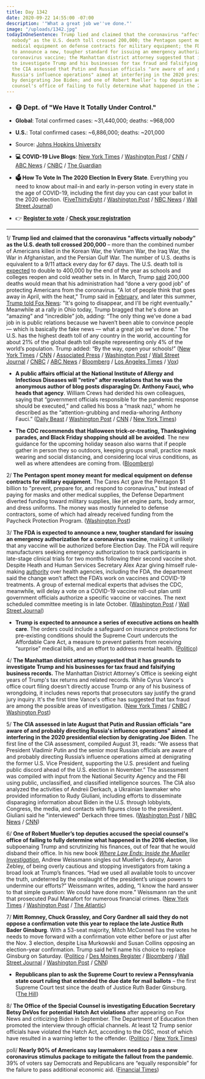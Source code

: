```yaml
---
title: Day 1342
date: 2020-09-22 14:55:00 -07:00
description: '"What a great job we''ve done."'
image: "/uploads/1342.jpg"
todayInOneSentence: Trump lied and claimed that the coronavirus "affects virtually
  nobody" as the U.S. death toll crossed 200,000; the Pentagon spent money meant for
  medical equipment on defense contracts for military equipment; the FDA is expected
  to announce a new, tougher standard for issuing an emergency authorization for a
  coronavirus vaccine; the Manhattan district attorney suggested that it has grounds
  to investigate Trump and his businesses for tax fraud and falsifying business records;
  the CIA assessed that Putin and Russian officials "are aware of and probably directing
  Russia's influence operations" aimed at interfering in the 2020 presidential election
  by denigrating Joe Biden; and one of Robert Mueller’s top deputies accused the special
  counsel's office of failing to fully determine what happened in the 2016 election.
---
```


* ### 😷 Dept. of "We Have It Totally Under Control."

* **Global**: Total confirmed cases: \~31,440,000; deaths: \~968,000

* **U.S.**: Total confirmed cases: \~6,886,000; deaths: \~201,000

* Source: [Johns Hopkins University](https://coronavirus.jhu.edu/map.html)

* **💻 COVID-19 Live Blogs**: [New York Times](https://www.nytimes.com/2020/09/22/world/covid-coronavirus.html) / [Washington Post](https://www.washingtonpost.com/nation/2020/09/22/coronavirus-covid-live-updates-us/) / [CNN](https://www.cnn.com/world/live-news/coronavirus-pandemic-09-22-20-intl/index.html) / [ABC News](https://abcnews.go.com/Health/live-updates/coronavirus/?id=73162315) / [CNBC](https://www.cnbc.com/2020/09/22/coronavirus-live-updates.html) / [The Guardian](https://www.theguardian.com/us-news/live/2020/sep/22/donald-trump-joe-biden-ruth-bader-ginsburg-coronavirus-covid-19-live-updates)

* **🗳 How To Vote In The 2020 Election In Every State**. Everything you need to know about mail-in and early in-person voting in every state in the age of COVID-19, including the first day you can cast your ballot in the 2020 election. ([FiveThirtyEight](https://projects.fivethirtyeight.com/how-to-vote-2020/) / [Washington Post](https://www.washingtonpost.com/elections/2020/how-to-vote/) / [NBC News](https://www.nbcnews.com/specials/plan-your-vote-state-by-state-guide-voting-by-mail-early-in-person-voting-election/index.html?cid=bc_npd_nn_ms_np-1_200816) / [Wall Street Journal](https://www.wsj.com/articles/how-to-vote-by-mail-in-every-state-11597840923))

* 👉 **[Register to vote](https://www.vote.org/register-to-vote/)** / **[Check your registration](https://www.vote.org/am-i-registered-to-vote/)**

---

1/ **Trump lied and claimed that the coronavirus "affects virtually nobody” as the U.S. death toll crossed 200,000** – more than the combined number of Americans killed in the Korean War, the Vietnam War, the Iraq War, the War in Afghanistan, and the Persian Gulf War. The number of U.S. deaths is equivalent to a 9/11 attack every day for 67 days. The U.S. death toll is [expected](https://www.washingtonpost.com/health/experts-warn-us-death-toll-could-hit-410000-by-years-end/2020/09/04/ffc34736-eea7-11ea-99a1-71343d03bc29_story.html?itid=lk_inline_manual_22) to double to 400,000 by the end of the year as schools and colleges reopen and cold weather sets in. In March, Trump [said](https://www.whitehouse.gov/briefings-statements/remarks-president-trump-vice-president-pence-members-coronavirus-task-force-press-briefing-14/) 200,000 deaths would mean that his administration had “done a very good job” of protecting Americans from the coronavirus. "A lot of people think that goes away in April, with the heat," Trump said in [February](https://whatthefuckjusthappenedtoday.com/2020/03/17/day-1153/#2-trump-claimed-he-%E2%80%9Calways-viewed%E2%80%9D-c), and later this summer, [Trump told Fox News](https://whatthefuckjusthappenedtoday.com/2020/07/20/day-1278/#3-trump-insisted-that-he%E2%80%99ll-%E2%80%9Cbe-righ): "It's going to disappear, and I'll be right eventually." Meanwhile at a rally in Ohio today, Trump bragged that he's done an “amazing” and “incredible” job, adding: “The only thing we’ve done a bad job in is public relations because we haven’t been able to convince people — which is basically the fake news — what a great job we’ve done.” The U.S. has the highest death toll of any country in the world, accounting for about 21% of the global death toll despite representing only 4% of the world’s population. Trump added: “By the way, open your schools!” ([New York Times](https://www.nytimes.com/2020/09/22/us/politics/trump-coronavirus-virtually-nobody.html) / [CNN](https://www.cnn.com/2020/09/22/health/us-coronavirus-deaths-200k/index.html) / [Associated Press](https://apnews.com/a05360a9df7e19f9bee83f520deada1c) / [Washington Post](https://www.washingtonpost.com/nation/2020/09/22/coronavirus-covid-live-updates-us/) / [Wall Street Journal](https://www.wsj.com/articles/coronavirus-latest-news-09-22-2020-11600750066?mod=hp_lead_pos5) / [CNBC](https://www.cnbc.com/2020/09/22/us-coronavirus-death-toll-tops-200000-just-the-tip-of-the-iceberg-.html) / [ABC News](https://abcnews.go.com/Politics/200000-dead-federal-response-marked-chaotic-messaging-unwarranted/story?id=73103036) / [Bloomberg](https://www.bloomberg.com/news/articles/2020-09-21/global-vaccine-pact-grows-u-k-plans-new-curbs-virus-update?srnd=politics-vp&sref=MIBMEEoj) / [Los Angeles Times](https://www.latimes.com/world-nation/story/2020-09-22/200000-coronavirus-deaths-in-us) / [Vox](https://www.vox.com/2020/9/22/21450772/trump-swanton-ohio-rally-coronavirus-affects-virtually-nobody))

* **A public affairs official at the National Institute of Allergy and Infectious Diseases will "retire" after revelations that he was the anonymous author of blog posts disparaging Dr. Anthony Fauci, who heads that agency**. William Crews had derided his own colleagues, saying that “government officials responsible for the pandemic response should be executed,” and called his boss a “mask nazi,” whom he described as the “attention-grubbing and media-whoring Anthony Fauci.” ([Daily Beast](https://www.thedailybeast.com/redstate-covid-troll-streiff-is-actually-bill-crews-and-he-actually-works-for-dr-anthony-fauci) / [Washington Post](https://www.washingtonpost.com/media/2020/09/21/redstate-nih/) / [CNN](https://us.cnn.com/2020/09/21/media/fauci-redstate-nih/index.html) / [New York Times](https://www.nytimes.com/2020/09/21/us/politics/nih-fauci-misinformation.html))

* **The CDC recommends that Halloween trick-or-treating, Thanksgiving parades, and Black Friday shopping should all be avoided**. The new guidance for the upcoming holiday season also warns that if people gather in person they so outdoors, keeping groups small, practice mask wearing and social distancing, and considering local virus conditions, as well as where attendees are coming from. ([Bloomberg](https://www.bloomberg.com/news/articles/2020-09-22/cdc-recommends-big-changes-to-holiday-celebrations-to-curb-virus))

2/ **The Pentagon spent money meant for medical equipment on defense contracts for military equipment**. The Cares Act gave the Pentagon $1 billion to "prevent, prepare for, and respond to coronavirus," but instead of paying for masks and other medical supplies, the Defense Department diverted funding toward military supplies, like jet engine parts, body armor, and dress uniforms. The money was mostly funneled to defense contractors, some of which had already received funding from the Paycheck Protection Program. ([Washington Post](https://www.washingtonpost.com/business/2020/09/22/covid-funds-pentagon/))

3/ **The FDA is expected to announce a new, tougher standard for issuing an emergency authorization for a coronavirus vaccine**, making it unlikely that any vaccine will be authorized before Election Day. The FDA will require manufacturers seeking emergency authorization to track participants in late-stage clinical trials for two months following their second vaccine shot. Despite Heath and Human Services Secretary Alex Azar giving himself rule-making [authority](https://whatthefuckjusthappenedtoday.com/2020/09/21/day-1341/#5-heath-and-human-services-secretary) over health agencies, including the FDA, the department said the change won’t affect the FDA’s work on vaccines and COVID-19 treatments. A group of external medical experts that advises the CDC, meanwhile, will delay a vote on a COVID-19 vaccine roll-out plan until government officials authorize a specific vaccine or vaccines. The next scheduled committee meeting is in late October. ([Washington Post](https://www.washingtonpost.com/health/2020/09/22/fda-covid-vaccine-approval-standard/) / [Wall Street Journal](https://www.wsj.com/articles/cdc-advisory-panel-to-delay-vote-on-initial-covid-19-vaccine-roll-out-11600772401?mod=hp_lead_pos7))

* **Trump is expected to announce a series of executive actions on health care**. The orders could include a safeguard on insurance protections for pre-existing conditions should the Supreme Court undercuts the Affordable Care Act, a measure to prevent patients from receiving “surprise” medical bills, and an effort to address mental health. ([Politico](https://www.politico.com/news/2020/09/22/trump-preparing-health-care-executive-orders-420061))

4/ **The Manhattan district attorney suggested that it has grounds to investigate Trump and his businesses for tax fraud and falsifying business records.** The Manhattan District Attorney's Office is seeking eight years of Trump's tax returns and related records. While Cyrus Vance's office court filing doesn't directly accuse Trump or any of his business of wrongdoing, it includes news reports that prosecutors say justify the grand jury inquiry. It's the first time Vance's office has suggested that tax fraud are among the possible areas of investigation. ([New York Times](https://www.nytimes.com/2020/09/21/nyregion/donald-trump-taxes-cyrus-vance.html) / [CNBC](https://www.cnbc.com/2020/09/21/trump-could-face-criminal-tax-probe-manhattan-da-suggests.html) / [Washington Post](https://www.washingtonpost.com/national-security/trump-vance-tax-returns/2020/09/21/9cfcbc44-fc27-11ea-8d05-9beaaa91c71f_story.html))

5/ **The CIA assessed in late August that Putin and Russian officials "are aware of and probably directing Russia's influence operations" aimed at interfering in the 2020 presidential election by denigrating Joe Biden**. The first line of the CIA assessment, compiled August 31, reads: “We assess that President Vladimir Putin and the senior most Russian officials are aware of and probably directing Russia’s influence operations aimed at denigrating the former U.S. Vice President, supporting the U.S. president and fueling public discord ahead of the U.S. election in November.” The assessment was compiled with input from the National Security Agency and the FBI using public, unclassified, and classified intelligence sources. The CIA also analyzed the activities of Andreii Derkach, a Ukrainian lawmaker who provided information to Rudy Giuliani, including efforts to disseminate disparaging information about Biden in the U.S. through lobbyists, Congress, the media, and contacts with figures close to the president. Giuliani said he "interviewed" Derkach three times. ([Washington Post](https://www.washingtonpost.com/opinions/2020/09/22/secret-cia-assessment-putin-probably-directing-influence-operation-denigrate-biden/) / [NBC News](https://www.nbcnews.com/politics/2020-election/cia-assessed-putin-likely-directing-russian-effort-discredit-biden-say-n1240762) / [CNN](https://www.cnn.com/2020/09/22/politics/2020-election-cia-putin-russia-operation-biden/index.html))

6/ **One of Robert Mueller’s top deputies accused the special counsel's office of failing to fully determine what happened in the 2016 election**, like subpoenaing Trump and scrutinizing his finances, out of fear that he would disband their office. In his new book *[Where Law Ends: Inside the Mueller Investigation](https://amzn.to/2ROmDJh)*, Andrew Weissmann singles out Mueller’s deputy, Aaron Zebley, of being overly cautious and stopping investigators from taking a broad look at Trump’s finances. “Had we used all available tools to uncover the truth, undeterred by the onslaught of the president’s unique powers to undermine our efforts?” Weissmann writes, adding, “I know the hard answer to that simple question: We could have done more.” Weissmann ran the unit that prosecuted Paul Manafort for numerous financial crimes. ([New York Times](https://www.nytimes.com/2020/09/21/us/politics/andrew-weissmann-mueller.html?action=click&module=Top%20Stories&pgtype=Homepage) / [Washington Post](https://www.washingtonpost.com/national-security/andrew-weissmann-book-mueller-trump/2020/09/21/6a7967e8-fc10-11ea-b555-4d71a9254f4b_story.html) / [The Atlantic](https://www.theatlantic.com/politics/archive/2020/09/andrew-weissmann-mueller-book-where-law-ends/616395/))

7/ **Mitt Romney, Chuck Grassley, and Cory Gardner all said they do not oppose a confirmation vote this year to replace the late Justice Ruth Bader Ginsburg**. With a 53-seat majority, Mitch McConnell has the votes he needs to move forward with a confirmation vote either before or just after the Nov. 3 election, despite Lisa Murkowski and Susan Collins opposing an election-year confirmation. Trump said he'll name his choice to replace Ginsburg on Saturday. ([Politico](https://www.politico.com/news/2020/09/22/romney-supports-holding-a-vote-on-next-supreme-court-nominee-419898) / [Des Moines Register](https://www.desmoinesregister.com/story/news/politics/2020/09/21/chuck-grassley-indicates-he-wont-oppose-ruth-bader-ginsburg-replacement-hearings-this-year/5853963002/) / [Bloomberg](https://www.bloomberg.com/news/articles/2020-09-22/romney-says-he-ll-back-vote-on-trump-court-nominee-this-year?sref=MIBMEEoj) / [Wall Street Journal](https://www.wsj.com/articles/republicans-to-meet-on-timing-of-supreme-court-confirmation-vote-romney-to-consider-trumps-nominee-11600783756) / [Washington Post](https://www.washingtonpost.com/elections/2020/09/22/trump-biden-supreme-court-live-updates/) / [CNN](https://www.cnn.com/2020/09/22/politics/scotus-nomination-congress-latest-mitt-romney/index.html))

* **Republicans plan to ask the Supreme Court to review a Pennsylvania state court ruling that extended the due date for mail ballots** – the first Supreme Court test since the death of Justice Ruth Bader Ginsburg. ([The Hill](https://thehill.com/homenews/administration/517587-gop-will-ask-supreme-court-to-limit-mail-voting-in-pennsylvania-in))

8/ **The Office of the Special Counsel is investigating Education Secretary Betsy DeVos for potential Hatch Act violations** after appearing on Fox News and criticizing Biden in September. The Department of Education then promoted the interview through official channels. At least 12 Trump senior officials have violated the Hatch Act, according to the OSC, most of which have resulted in a warning letter to the offender. ([Politico](https://www.politico.com/news/2020/09/21/betsy-devos-hatch-act-investigation-419471) / [New York Times](https://www.nytimes.com/2020/09/22/us/politics/betsy-devos-hatch-act-investigation.html))

poll/ **Nearly 90% of Americans say lawmakers need to pass a new coronavirus stimulus package to mitigate the fallout from the pandemic**. 39% of voters say Democrats and Republicans are “equally responsible” for the failure to pass additional economic aid. ([Financial Times](https://www.ft.com/content/83d3b0dd-57a4-4458-80ec-96418abdc93e?segmentid=acee4131-99c2-09d3-a635-873e61754ec6))